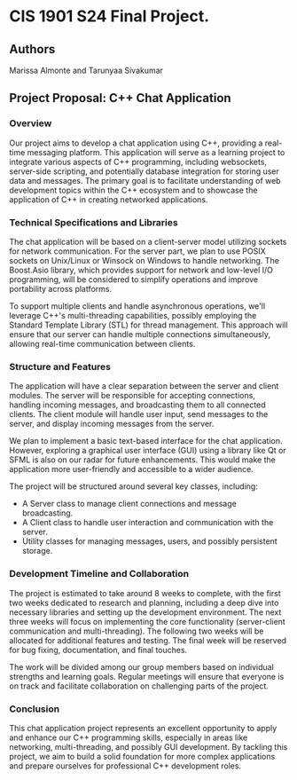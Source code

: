 # CIS 1901 S24 Final Project. 

## Authors
Marissa Almonte and Tarunyaa Sivakumar

## Project Proposal: C++ Chat Application
### Overview
Our project aims to develop a chat application using C++, providing a real-time messaging platform. This application will serve as a learning project to integrate various aspects of C++ programming, including websockets, server-side scripting, and potentially database integration for storing user data and messages. The primary goal is to facilitate understanding of web development topics within the C++ ecosystem and to showcase the application of C++ in creating networked applications.

### Technical Specifications and Libraries
The chat application will be based on a client-server model utilizing sockets for network communication. For the server part, we plan to use POSIX sockets on Unix/Linux or Winsock on Windows to handle networking. The Boost.Asio library, which provides support for network and low-level I/O programming, will be considered to simplify operations and improve portability across platforms.

To support multiple clients and handle asynchronous operations, we'll leverage C++'s multi-threading capabilities, possibly employing the Standard Template Library (STL) for thread management. This approach will ensure that our server can handle multiple connections simultaneously, allowing real-time communication between clients.

### Structure and Features
The application will have a clear separation between the server and client modules. The server will be responsible for accepting connections, handling incoming messages, and broadcasting them to all connected clients. The client module will handle user input, send messages to the server, and display incoming messages from the server.

We plan to implement a basic text-based interface for the chat application. However, exploring a graphical user interface (GUI) using a library like Qt or SFML is also on our radar for future enhancements. This would make the application more user-friendly and accessible to a wider audience.

The project will be structured around several key classes, including:

- A Server class to manage client connections and message broadcasting.
- A Client class to handle user interaction and communication with the server.
- Utility classes for managing messages, users, and possibly persistent storage.

### Development Timeline and Collaboration
The project is estimated to take around 8 weeks to complete, with the first two weeks dedicated to research and planning, including a deep dive into necessary libraries and setting up the development environment. The next three weeks will focus on implementing the core functionality (server-client communication and multi-threading). The following two weeks will be allocated for additional features and testing. The final week will be reserved for bug fixing, documentation, and final touches.

The work will be divided among our group members based on individual strengths and learning goals. Regular meetings will ensure that everyone is on track and facilitate collaboration on challenging parts of the project.

### Conclusion
This chat application project represents an excellent opportunity to apply and enhance our C++ programming skills, especially in areas like networking, multi-threading, and possibly GUI development. By tackling this project, we aim to build a solid foundation for more complex applications and prepare ourselves for professional C++ development roles.
